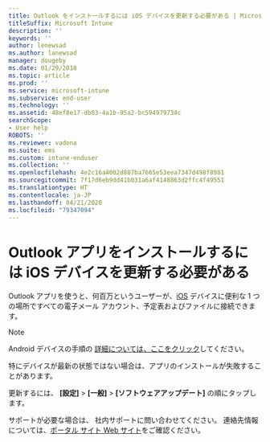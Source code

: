 ```yaml
---
title: Outlook をインストールするには iOS デバイスを更新する必要がある | Microsoft Docs
titleSuffix: Microsoft Intune
description: ''
keywords: ''
author: lenewsad
ms.author: lanewsad
manager: dougeby
ms.date: 01/29/2018
ms.topic: article
ms.prod: ''
ms.service: microsoft-intune
ms.subservice: end-user
ms.technology: ''
ms.assetid: 48ef8e17-db03-4a1b-95a2-bc594979734c
searchScope:
- User help
ROBOTS: ''
ms.reviewer: vadona
ms.suite: ems
ms.custom: intune-enduser
ms.collection: ''
ms.openlocfilehash: 4e2c16a4002d807ba7665e53eea7347d498f8981
ms.sourcegitcommit: 7f17d6eb9dd41b031a6af4148863d2ffc4f49551
ms.translationtype: HT
ms.contentlocale: ja-JP
ms.lasthandoff: 04/21/2020
ms.locfileid: "79347094"
---
```

# <a name="you-need-to-update-your-ios-device-to-install-the-outlook-app"></a>Outlook アプリをインストールするには iOS デバイスを更新する必要がある

Outlook アプリを使うと、何百万というユーザーが、[iOS](https://itunes.apple.com/app/microsoft-outlook-email-calendar/id951937596) デバイスに便利な 1 つの場所ですべての電子メール アカウント、予定表およびファイルに接続できます。

>[!NOTE]
> Android デバイスの手順の [詳細については、ここをクリック](update-device-outlook-android.md)してください。

特にデバイスが最新の状態ではない場合は、アプリのインストールが失敗することがあります。 

更新するには、 **[設定]**  >  **[一般]**  >  **[ソフトウェアアップデート]** の順にタップします。

サポートが必要な場合は、 社内サポートに問い合わせてください。 連絡先情報については、[ポータル サイト Web サイト](https://go.microsoft.com/fwlink/?linkid=2010980)をご確認ください。
